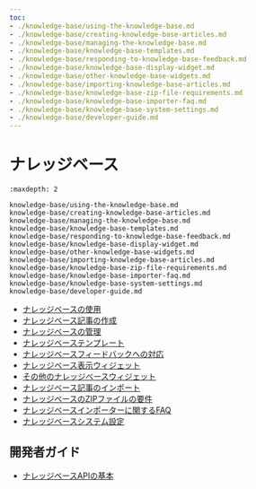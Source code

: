 ```yaml
---
toc:
- ./knowledge-base/using-the-knowledge-base.md
- ./knowledge-base/creating-knowledge-base-articles.md
- ./knowledge-base/managing-the-knowledge-base.md
- ./knowledge-base/knowledge-base-templates.md
- ./knowledge-base/responding-to-knowledge-base-feedback.md
- ./knowledge-base/knowledge-base-display-widget.md
- ./knowledge-base/other-knowledge-base-widgets.md
- ./knowledge-base/importing-knowledge-base-articles.md
- ./knowledge-base/knowledge-base-zip-file-requirements.md
- ./knowledge-base/knowledge-base-importer-faq.md
- ./knowledge-base/knowledge-base-system-settings.md
- ./knowledge-base/developer-guide.md
---
```

# ナレッジベース

```{toctree}
:maxdepth: 2

knowledge-base/using-the-knowledge-base.md
knowledge-base/creating-knowledge-base-articles.md
knowledge-base/managing-the-knowledge-base.md
knowledge-base/knowledge-base-templates.md
knowledge-base/responding-to-knowledge-base-feedback.md
knowledge-base/knowledge-base-display-widget.md
knowledge-base/other-knowledge-base-widgets.md
knowledge-base/importing-knowledge-base-articles.md
knowledge-base/knowledge-base-zip-file-requirements.md
knowledge-base/knowledge-base-importer-faq.md
knowledge-base/knowledge-base-system-settings.md
knowledge-base/developer-guide.md
```

* [ナレッジベースの使用](./knowledge-base/using-the-knowledge-base.md)
* [ナレッジベース記事の作成](./knowledge-base/creating-knowledge-base-articles.md)
* [ナレッジベースの管理](./knowledge-base/managing-the-knowledge-base.md)
* [ナレッジベーステンプレート](./knowledge-base/knowledge-base-templates.md)
* [ナレッジベースフィードバックへの対応](./knowledge-base/responding-to-knowledge-base-feedback.md)
* [ナレッジベース表示ウィジェット](./knowledge-base/knowledge-base-display-widget.md)
* [その他のナレッジベースウィジェット](./knowledge-base/other-knowledge-base-widgets.md)
* [ナレッジベース記事のインポート](./knowledge-base/importing-knowledge-base-articles.md)
* [ナレッジベースのZIPファイルの要件](./knowledge-base/knowledge-base-zip-file-requirements.md)
* [ナレッジベースインポーターに関するFAQ](./knowledge-base/knowledge-base-importer-faq.md)
* [ナレッジベースシステム設定](./knowledge-base/knowledge-base-system-settings.md)

## 開発者ガイド

* [ナレッジベースAPIの基本](./knowledge-base/developer-guide/knowledge-base-api-basics.md)